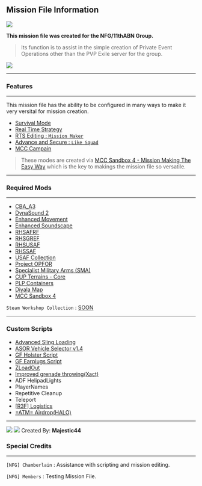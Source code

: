 ## Mission File Information

![](https://i.imgur.com/7rnZjPb.jpg)

**This mission file was created for the NFG/11thABN Group.**
> Its function is to assist in the simple creation of Private Event Operations other than the PVP Exile server for the group.

[![](https://i.imgur.com/fdXkDEK.jpg)](https://steamcommunity.com/sharedfiles/filedetails/?id=1778281105)

------------

### Features

------------
This mission file has the ability to be configured in many ways to make it very versital for mission creation.
- [Survival Mode](https://mccsandbox.fandom.com/wiki/Survive_mod)
- [Real Time Strategy](https://mccsandbox.fandom.com/wiki/Rts)
- [RTS Editing : `Mission Maker`](https://mccsandbox.fandom.com/wiki/RTS_editing)
- [Advance and Secure : `Like Squad`](https://mccsandbox.fandom.com/wiki/Aas)
- [MCC Campain](https://mccsandbox.fandom.com/wiki/Campaign)

> These modes are created via [MCC Sandbox 4 - Mission Making The Easy Way](https://steamcommunity.com/sharedfiles/filedetails/?id=338988835) which is the key to makings the mission file so versatile.

------------

### Required Mods

------------

- [CBA_A3](https://steamcommunity.com/sharedfiles/filedetails/?id=450814997)
- [DynaSound 2](https://steamcommunity.com/sharedfiles/filedetails/?id=825181638)
- [Enhanced Movement](https://steamcommunity.com/sharedfiles/filedetails/?id=333310405)
- [Enhanced Soundscape](https://steamcommunity.com/sharedfiles/filedetails/?id=825179978)
- [RHSAFRF](https://steamcommunity.com/sharedfiles/filedetails/?id=843425103)
- [RHSGREF](https://steamcommunity.com/sharedfiles/filedetails/?id=843593391)
- [RHSUSAF](https://steamcommunity.com/sharedfiles/filedetails/?id=843577117)
- [RHSSAF](https://steamcommunity.com/sharedfiles/filedetails/?id=843632231)
- [USAF Collection](https://steamcommunity.com/sharedfiles/filedetails/?id=1900726770)
- [Project OPFOR](https://steamcommunity.com/sharedfiles/filedetails/?id=735566597)
- [Specialist Military Arms (SMA)](https://steamcommunity.com/sharedfiles/filedetails/?id=699630614)
- [CUP Terrains - Core](https://steamcommunity.com/sharedfiles/filedetails/?id=583496184)
- [PLP Containers](https://steamcommunity.com/sharedfiles/filedetails/?id=504690333)
- [Diyala Map](https://steamcommunity.com/sharedfiles/filedetails/?id=680808574)
- [MCC Sandbox 4](https://steamcommunity.com/sharedfiles/filedetails/?id=338988835)

`Steam Workshop Collection` : [SOON]()

------------

### Custom Scripts

- [Advanced Sling Loading](http://www.armaholic.com/page.php?id=30334)
- [ASOR Vehicle Selector v1.4](http://www.armaholic.com/page.php?id=28105)
- [GF Holster Script](http://www.armaholic.com/page.php?id=33897)
- [GF Earplugs Script](http://www.armaholic.com/page.php?id=33898)
- [ZLoadOut](http://www.armaholic.com/page.php?id=33618)
- [Improved grenade throwing(Xact)](http://www.armaholic.com/page.php?id=32113)
- ADF HelipadLights
- PlayerNames
- Repetitive Cleanup
- Teleport
- [[R3F] Logistics](https://forums.bohemia.net/forums/topic/170033-r3f-logistics/)
- [=ATM= Airdrop(HALO)](http://www.armaholic.com/page.php?id=21307)

------------
![](https://i.imgur.com/Kf7mAQj.png)
![](https://i.imgur.com/xIGCWRi.png) Created By: **Majestic44**

### Special Credits

------------

`[NFG] Chamberlain` : Assistance with scripting and mission editing.

`[NFG] Members` : Testing Mission File.

